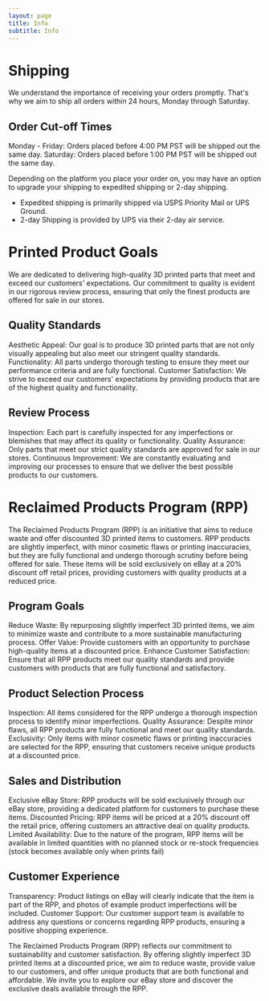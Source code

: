 ```yaml
---
layout: page
title: Info
subtitle: Info
---
```


# Shipping

We understand the importance of receiving your orders promptly. That's why we aim to ship all orders within 24 hours, Monday through Saturday.

## Order Cut-off Times

Monday - Friday: Orders placed before 4:00 PM PST will be shipped out the same day.
Saturday: Orders placed before 1:00 PM PST will be shipped out the same day.

Depending on the platform you place your order on, you may have an option to upgrade your shipping to expedited shipping or 2-day shipping. 
- Expedited shipping is primarily shipped via USPS Priority Mail or UPS Ground. 
- 2-day Shipping is provided by UPS via their 2-day air service. 

# Printed Product Goals

We are dedicated to delivering high-quality 3D printed parts that meet and exceed our customers' expectations. Our commitment to quality is evident in our rigorous review process, ensuring that only the finest products are offered for sale in our stores. 

## Quality Standards 

Aesthetic Appeal: Our goal is to produce 3D printed parts that are not only visually appealing but also meet our stringent quality standards.
Functionality: All parts undergo thorough testing to ensure they meet our performance criteria and are fully functional.
Customer Satisfaction: We strive to exceed our customers' expectations by providing products that are of the highest quality and functionality.

## Review Process

Inspection: Each part is carefully inspected for any imperfections or blemishes that may affect its quality or functionality.
Quality Assurance: Only parts that meet our strict quality standards are approved for sale in our stores.
Continuous Improvement: We are constantly evaluating and improving our processes to ensure that we deliver the best possible products to our customers.

# Reclaimed Products Program (RPP)
The Reclaimed Products Program (RPP) is an initiative that aims to reduce waste and offer discounted 3D printed items to customers. RPP products are slightly imperfect, with minor cosmetic flaws or printing inaccuracies, but they are fully functional and undergo thorough scrutiny before being offered for sale. These items will be sold exclusively on eBay at a 20% discount off retail prices, providing customers with quality products at a reduced price.

## Program Goals

Reduce Waste: By repurposing slightly imperfect 3D printed items, we aim to minimize waste and contribute to a more sustainable manufacturing process.
Offer Value: Provide customers with an opportunity to purchase high-quality items at a discounted price.
Enhance Customer Satisfaction: Ensure that all RPP products meet our quality standards and provide customers with products that are fully functional and satisfactory.

## Product Selection Process

Inspection: All items considered for the RPP undergo a thorough inspection process to identify minor imperfections.
Quality Assurance: Despite minor flaws, all RPP products are fully functional and meet our quality standards.
Exclusivity: Only items with minor cosmetic flaws or printing inaccuracies are selected for the RPP, ensuring that customers receive unique products at a discounted price.

## Sales and Distribution

Exclusive eBay Store: RPP products will be sold exclusively through our eBay store, providing a dedicated platform for customers to purchase these items.
Discounted Pricing: RPP items will be priced at a 20% discount off the retail price, offering customers an attractive deal on quality products.
Limited Availability: Due to the nature of the program, RPP items will be available in limited quantities with no planned stock or re-stock frequencies (stock becomes available only when prints fail)

## Customer Experience

Transparency: Product listings on eBay will clearly indicate that the item is part of the RPP, and photos of example product imperfections will be included. 
Customer Support: Our customer support team is available to address any questions or concerns regarding RPP products, ensuring a positive shopping experience.

The Reclaimed Products Program (RPP) reflects our commitment to sustainability and customer satisfaction. By offering slightly imperfect 3D printed items at a discounted price, we aim to reduce waste, provide value to our customers, and offer unique products that are both functional and affordable. We invite you to explore our eBay store and discover the exclusive deals available through the RPP.